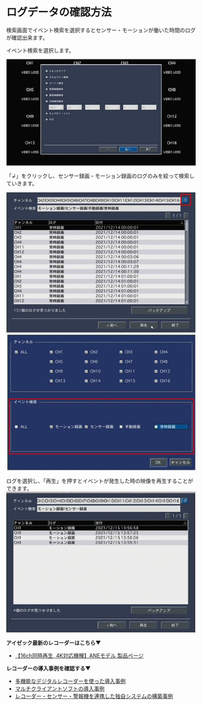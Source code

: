# ログデータの確認方法

検索画面でイベント検索を選択するとセンサー・モーションが働いた時間のログが確認出来ます。

イベント検索を選択します。

![](./images/event-log/002.jpg) 

「↲」をクリックし、センサー録画・モーション録画のログのみを絞って検索していきます。

![](./images/event-log/003.jpg)
![](./images/event-log/001.jpg)

ログを選択し、「再生」を押すとイベントが発生した時の映像を再生することができます。
![](./images/event-log/004.jpg) 

**アイゼック最新のレコーダーはこちら▼**
- [【16ch同時再生, 4K対応機種】ANEモデル 製品ページ](https://isecj.jp/recorder/recorder-ane)

**レコーダーの導入事例を確認する▼**
- [多機能なデジタルレコーダーを使った導入事例](https://isecj.jp/case/security-enhancement)
- [マルチクライアントソフトの導入事例](https://isecj.jp/case/netcafe-camera)
- [レコーダー・センサー・警報機を連携した独自システムの構築事例](https://isecj.jp/case/system-design)